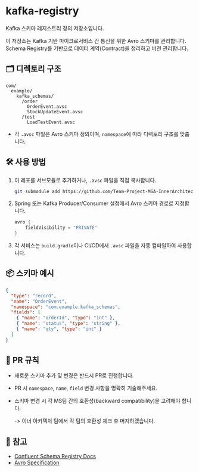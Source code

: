 # kafka-registry

Kafka 스키마 레지스트리 정의 저장소입니다.

이 저장소는 Kafka 기반 마이크로서비스 간 통신을 위한 Avro 스키마를 관리합니다.  
Schema Registry를 기반으로 데이터 계약(Contract)을 정리하고 버전 관리합니다.

## 🗂️ 디렉토리 구조

```
com/
  example/
    kafka_schemas/
      /order
        OrderEvent.avsc
        StockUpdateEvent.avsc
      /test
        LoadTestEvent.avsc
```

- 각 `.avsc` 파일은 Avro 스키마 정의이며, `namespace`에 따라 디렉토리 구조를 맞춥니다.

## 🛠️ 사용 방법

1. 이 레포를 서브모듈로 추가하거나, `.avsc` 파일을 직접 복사합니다.
   ```bash
   git submodule add https://github.com/Team-Project-MSA-InnerArchitecture/kafka-registry.git src/main/avro-schemas
   ```

2. Spring 또는 Kafka Producer/Consumer 설정에서 Avro 스키마 경로로 지정합니다.
   ```groovy
   avro {
       fieldVisibility = "PRIVATE"
   }
   ```

3. 각 서비스는 `build.gradle`이나 CI/CD에서 `.avsc` 파일을 자동 컴파일하여 사용합니다.

## 📦 스키마 예시

```json
{
  "type": "record",
  "name": "OrderEvent",
  "namespace": "com.example.kafka_schemas",
  "fields": [
    { "name": "orderId", "type": "int" },
    { "name": "status", "type": "string" },
    { "name": "qty", "type": "int" }
  ]
}
```

## 🤝 PR 규칙

- 새로운 스키마 추가 및 변경은 반드시 PR로 진행합니다.
- PR 시 `namespace`, `name`, `field` 변경 사항을 명확히 기술해주세요.
- 스키마 변경 시 각 MS팀 간의 호환성(backward compatibility)을 고려해야 합니다.
  
  -> 이너 아키텍처 팀에서 각 팀의 호환성 체크 후 머지하겠습니다.

## 🔗 참고

- [Confluent Schema Registry Docs](https://docs.confluent.io/platform/current/schema-registry/index.html)
- [Avro Specification](https://avro.apache.org/docs/current/spec.html)
